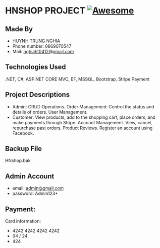 # HNSHOP PROJECT [![Awesome](https://awesome.re/badge.svg)](https://awesome.re)

## Made By
- HUYNH TRUNG NGHIA
- Phone number: 0869070547
- Mail: nghiaht0412@gmail.com

## Technologies Used
.NET, C#, ASP.NET CORE MVC, EF, MSSQL, Bootstrap, Stripe Payment

## Project Descriptions
- Admin: CRUD Operations. Order Management: Control the status and details
of orders. User Management.
- Customer: View products, add to the shopping cart, place orders, and make
payments through Stripe. Account Management. View, cancel, repurchase past
orders. Product Reviews. Register an account using Facebook.

## Backup File
HNshop.bak

## Admin Account
 + email: 	admin@gmail.com
 + password: 	Admin123*
   
## Payment:
Card information:
- 4242 4242 4242 4242
- 04 / 24
- 424
